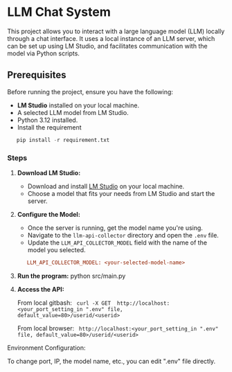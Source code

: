 # LLM Chat System

This project allows you to interact with a large language model (LLM) locally through a chat interface. It uses a local instance of an LLM server, which can be set up using LM Studio, and facilitates communication with the model via Python scripts.

## Prerequisites

Before running the project, ensure you have the following:

- **LM Studio** installed on your local machine.
- A selected LLM model from LM Studio.
- Python 3.12 installed.
- Install the requirement
```python
   pip install -r requirement.txt
```
### Steps

1. **Download LM Studio:**
   - Download and install [LM Studio](https://lmstudio.com) on your local machine.
   - Choose a model that fits your needs from LM Studio and start the server.

2. **Configure the Model:**
   - Once the server is running, get the model name you're using.
   - Navigate to the `llm-api-collector` directory and open the `.env` file.
   - Update the `LLM_API_COLLECTOR_MODEL` field with the name of the model you selected.

   ```ini
      LLM_API_COLLECTOR_MODEL: <your-selected-model-name>
   ```
3. **Run the program:**
   python src/main.py
4. **Access the API:**
   
   From local gitbash: ``` curl -X GET  http://localhost:<your_port_setting_in ".env" file, default_value=80>/userid/<userid>```
   
   From local browser: ``` http://localhost:<your_port_setting_in ".env" file, default_value=80>/userid/<userid>```

Environment Configuration:

To change port, IP, the model name, etc., you can edit ".env" file directly.
